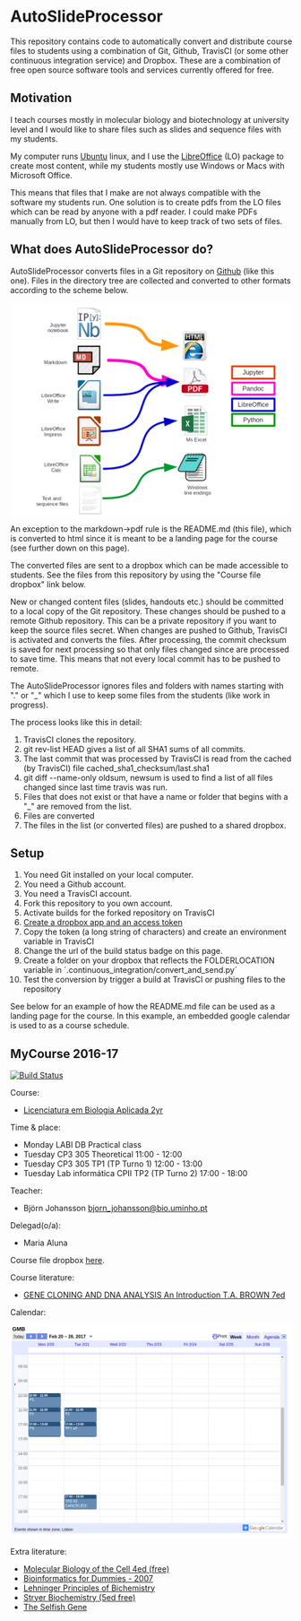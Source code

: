 # AutoSlideProcessor

This repository contains code to automatically convert and distribute course files to students 
using a combination of Git, Github, TravisCI (or some other continuous integration service) and Dropbox.
These are a combination of free open source software tools and services currently offered for free.

## Motivation

I teach courses mostly in molecular biology and biotechnology at 
university level and I would like to share files such as slides and sequence files with my students.

My computer runs [Ubuntu](https://www.ubuntu.com/) linux, and I use the [LibreOffice](https://www.libreoffice.org/download/download/) (LO) 
package to create most content, while my students mostly use Windows or Macs with Microsoft Office.

This means that files that I make are not always compatible with the software my students run. 
One solution is to create pdfs from the LO files which can be read by anyone with a pdf reader. 
I could make PDFs manually from LO, but then I would have to keep track of two sets of files.

## What does AutoSlideProcessor do?

AutoSlideProcessor converts files in a Git repository on [Github](https://github.com) (like this one). 
Files in the directory tree are collected and converted to other formats according to the scheme below. 

![scheme](pictures/scheme.png)

An exception to the markdown->pdf rule is the README.md (this file), which is converted to html since 
it is meant to be a landing page for the course (see further down on this page).

The converted files are sent to a dropbox which can be made accessible to students. 
See the files from this repository by using the "Course file dropbox" link below.

New or changed content files (slides, handouts etc.) should be committed to a local copy of the Git repository.
These changes should be pushed to a remote Github repository. 
This can be a private repository if you want to keep the source files secret. 
When changes are pushed to Github, TravisCI is activated and converts the files.
After processing, the commit checksum is saved for next processing so that only files changed since are processed to save time.
This means that not every local commit has to be pushed to remote.

The AutoSlideProcessor ignores files and folders with names starting 
with "." or "_" which I use to keep some files from the students (like work in progress).

The process looks like this in detail:

1. TravisCI clones the repository.
2. git rev-list HEAD gives a list of all SHA1 sums of all commits.
3. The last commit that was processed by TravisCI is read from the cached (by TravisCI) file cached_sha1_checksum/last.sha1
4. git diff --name-only oldsum, newsum is used to find a list of all files changed since last time travis was run.
5. Files that does not exist or that have a name or folder that begins with a "_" are removed from the list.
6. Files are converted
7. The files in the list (or converted files) are pushed to a shared dropbox.

## Setup

1. You need Git installed on your local computer.
2. You need a Github account.
3. You need a TravisCI account.
4. Fork this repository to you own account.
5. Activate builds for the forked repository on TravisCI
6. [Create a dropbox app and an access token](http://www.iperiusbackup.net/en/create-dropbox-app-get-authentication-token/)
7. Copy the token (a long string of characters) and create an environment variable in TravisCI
8. Change the url of the build status badge on this page.
9. Create a folder on your dropbox that reflects the FOLDERLOCATION variable in ´.continuous_integration/convert_and_send.py´
10. Test the conversion by trigger a build at TravisCI or pushing files to the repository

See below for an example of how the README.md file can be used as a landing page for the course. 
In this example, an embedded google calendar is used to as a course schedule.

 
## MyCourse 2016-17

[![Build Status](https://travis-ci.org/BjornFJohansson/AutoSlideProcessor.png?branch=master)](https://travis-ci.org/BjornFJohansson/AutoSlideProcessor)

Course:
- [Licenciatura em Biologia Aplicada 2yr](http://www.bio.uminho.pt/Default.aspx?tabid=7&pageid=112&lang=pt-PT)

Time & place:
  
- Monday  LABI DB Practical class
- Tuesday CP3 305 Theoretical 11:00 - 12:00
- Tuesday CP3 305 TP1 (TP Turno 1) 12:00 - 13:00
- Tuesday Lab informática CPII TP2 (TP Turno 2) 17:00 - 18:00

Teacher: 
- Björn Johansson <bjorn_johansson@bio.uminho.pt>

Delegad(o/a): 
- Maria Aluna

Course file dropbox [here](https://www.dropbox.com/sh/9tfgot6mkjq7xcc/AABY5kZPJ7j8OgeMNeIb0JtSa?dl=0).

Course literature: 
- [GENE CLONING AND DNA ANALYSIS An Introduction T.A. BROWN 7ed](http://bcs.wiley.com/he-bcs/Books?action=index&bcsId=9980&itemId=1119072573)

Calendar:

![gcal](pictures/example_gcal.png)

Extra literature:

- [Molecular Biology of the Cell 4ed (free)](https://www.ncbi.nlm.nih.gov/books/NBK21054/)
- [Bioinformatics for Dummies - 2007](http://eu.wiley.com/WileyCDA/WileyTitle/productCd-0470089857.html)
- [Lehninger Principles of Bichemistry](https://www.amazon.com/Lehninger-Principles-Biochemistry-David-Nelson/dp/1429234148)
- [Stryer Biochemistry (5ed free)](https://www.ncbi.nlm.nih.gov/books/NBK21154/)
- [The Selfish Gene](https://www.amazon.com/Selfish-Gene-Popular-Science/dp/0192860925/ref=cm_cr_arp_d_product_top?ie=UTF8)





 
